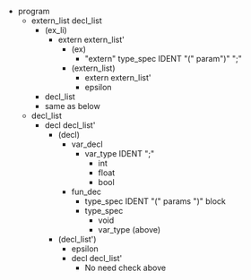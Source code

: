 - program
  - extern_list decl_list
    - (ex_li)
      - extern extern_list'
        - (ex)
          - "extern" type_spec IDENT "(" param")" ";"
        - (extern_list)
          - extern extern_list'
          - epsilon
    - decl_list
    - same as below
  - decl_list 
    - decl decl_list'
      - (decl)
        - var_decl
          -  var_type IDENT ";"
             -  int
             -  float
             -  bool 
        - fun_dec
          - type_spec IDENT "(" params ")" block
          - type_spec
            - void
            - var_type (above)
      - (decl_list')
        - epsilon
        - decl decl_list'
          - No need check above